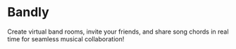 # Bandly
Create virtual band rooms, invite your friends, and share song chords in real time for seamless musical collaboration!
